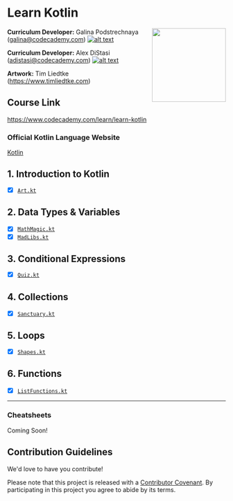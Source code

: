 # Learn Kotlin

<a href="https://www.codecademy.com" target="_blank"><img src="https://github.com/Codecademy/learn-cpp/blob/master/logo.png" align="right" width=170;></a>

<!-- links to social media icons -->

<!-- icons without padding -->

[1]: http://i.imgur.com/wWzX9uB.png (twitter icon without padding)
[2]: http://i.imgur.com/9I6NRUm.png (github icon without padding)
[3]: http://i.imgur.com/fep1WsG.png (facebook icon without padding)
[4]: http://i.imgur.com/VlgBKQ9.png (google plus icon without padding)
[5]: http://i.imgur.com/jDRp47c.png (tumblr icon without padding)
[6]: http://i.imgur.com/Vvy3Kru.png (dribbble icon without padding)

<!-- links to social media accounts -->

[2.3]: http://www.github.com/galinap684

[2.4]: http://www.github.com/adistasicc
    
**Curriculum Developer:** Galina Podstrechnaya (galina@codecademy.com) [![alt text][2]][2.3]

**Curriculum Developer:** Alex DiStasi (adistasi@codecademy.com) [![alt text][2]][2.4]

**Artwork:** Tim Liedtke (https://www.timliedtke.com)

## Course Link ##

https://www.codecademy.com/learn/learn-kotlin

### Official Kotlin Language Website ###

[Kotlin](https://kotlinlang.org/)

## 1. Introduction to Kotlin ##

- [x] [`Art.kt`](1-introduction-to-kotlin/Art.kt)


## 2. Data Types & Variables ##

- [x] [`MathMagic.kt`](2-data-types-variables/Math-Magic/MathMagic.kt)
- [x] [`MadLibs.kt`](2-data-types-variables/MadLibs.kt)

## 3. Conditional Expressions ##

- [x] [`Quiz.kt`](3-conditional-expressions/Quiz.kt)


## 4. Collections ##

- [x] [`Sanctuary.kt`](4-collections/Sanctuary.kt)

## 5. Loops ##

- [x] [`Shapes.kt`](5-loops/Shapes.kt)


## 6. Functions ##

- [x] [`ListFunctions.kt`](6-functions/ListFunctions.kt)

---

### Cheatsheets ###

Coming Soon!


## Contribution Guidelines

We'd love to have you contribute! 

Please note that this project is released with a [Contributor Covenant](https://www.contributor-covenant.org).
By participating in this project you agree to abide by its terms.
